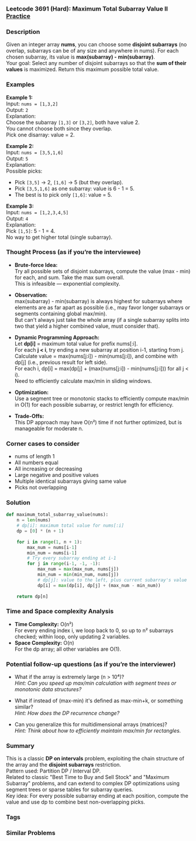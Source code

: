 ### Leetcode 3691 (Hard): Maximum Total Subarray Value II [Practice](https://leetcode.com/problems/maximum-total-subarray-value-ii)

### Description  
Given an integer array **nums**, you can choose some **disjoint subarrays** (no overlap, subarrays can be of any size and anywhere in nums). For each chosen subarray, its value is **max(subarray) - min(subarray)**.  
Your goal: Select any number of disjoint subarrays so that the **sum of their values** is maximized. Return this maximum possible total value.

### Examples  

**Example 1:**  
Input: `nums = [1,3,2]`  
Output: `2`  
Explanation:  
Choose the subarray `[1,3]` or `[3,2]`, both have value 2.  
You cannot choose both since they overlap.  
Pick one disarray: value = 2.

**Example 2:**  
Input: `nums = [3,5,1,6]`  
Output: `5`  
Explanation:  
Possible picks:
- Pick `[3,5]` → 2, `[1,6]` → 5 (but they overlap).
- Pick `[3,5,1,6]` as one subarray: value is 6 - 1 = 5.
- The best is to pick only `[1,6]`: value = 5.

**Example 3:**  
Input: `nums = [1,2,3,4,5]`  
Output: `4`  
Explanation:  
Pick `[1,5]`: 5 - 1 = 4.  
No way to get higher total (single subarray).

### Thought Process (as if you’re the interviewee)  

- **Brute-force Idea:**  
  Try all possible sets of disjoint subarrays, compute the value (max - min) for each, and sum. Take the max sum overall.  
  This is infeasible — exponential complexity.

- **Observation:**  
  max(subarray) - min(subarray) is always highest for subarrays where elements are as far apart as possible (i.e., may favor longer subarrays or segments containing global max/min).  
  But can't always just take the whole array (if a single subarray splits into two that yield a higher combined value, must consider that).

- **Dynamic Programming Approach:**  
  Let **dp[i]** = maximum total value for prefix nums[:i].  
  For each **j < i**, try ending a new subarray at position i-1, starting from j.  
  Calculate value = max(nums[j:i]) - min(nums[j:i]), and combine with dp[j] (i.e., previous result for left side).  
  For each i, dp[i] = max(dp[j] + (max(nums[j:i]) - min(nums[j:i])) for all j < i).  
  Need to efficiently calculate max/min in sliding windows.

- **Optimization:**  
  Use a segment tree or monotonic stacks to efficiently compute max/min in O(1) for each possible subarray, or restrict length for efficiency.

- **Trade-Offs:**  
  This DP approach may have O(n²) time if not further optimized, but is manageable for moderate n.

### Corner cases to consider  
- nums of length 1  
- All numbers equal  
- All increasing or decreasing  
- Large negative and positive values  
- Multiple identical subarrays giving same value  
- Picks not overlapping

### Solution

```python
def maximum_total_subarray_value(nums):
    n = len(nums)
    # dp[i]: maximum total value for nums[:i]
    dp = [0] * (n + 1)
    
    for i in range(1, n + 1):
        max_num = nums[i-1]
        min_num = nums[i-1]
        # Try every subarray ending at i-1
        for j in range(i-1, -1, -1):
            max_num = max(max_num, nums[j])
            min_num = min(min_num, nums[j])
            # dp[j]: value to the left, plus current subarray's value  
            dp[i] = max(dp[i], dp[j] + (max_num - min_num))
    
    return dp[n]
```

### Time and Space complexity Analysis  

- **Time Complexity:** O(n²)  
  For every ending index i, we loop back to 0, so up to n² subarrays checked; within loop, only updating 2 variables.
- **Space Complexity:** O(n)  
  For the dp array; all other variables are O(1).

### Potential follow-up questions (as if you’re the interviewer)  

- What if the array is extremely large (n > 10⁴)?  
  *Hint: Can you speed up max/min calculation with segment trees or monotonic data structures?*

- What if instead of (max-min) it's defined as max-min+k, or something similar?  
  *Hint: How does the DP recurrence change?*

- Can you generalize this for multidimensional arrays (matrices)?  
  *Hint: Think about how to efficiently maintain max/min for rectangles.*

### Summary
This is a classic **DP on intervals** problem, exploiting the chain structure of the array and the **disjoint subarrays** restriction.  
Pattern used: Partition DP / Interval DP.  
Related to classic "Best Time to Buy and Sell Stock" and "Maximum Subarray" problems, and can extend to complex DP optimizations using segment trees or sparse tables for subarray queries.  
Key idea: For every possible subarray ending at each position, compute the value and use dp to combine best non-overlapping picks.

### Tags


### Similar Problems
